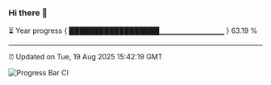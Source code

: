 ### Hi there 👋

⏳ Year progress { ██████████████████▁▁▁▁▁▁▁▁▁▁▁▁ } 63.19 %

---

⏰ Updated on Tue, 19 Aug 2025 15:42:19 GMT

![Progress Bar CI](https://github.com/IshwaranRudhara/GIT-ACTION/workflows/Progress%20Bar%20CI/badge.svg)
